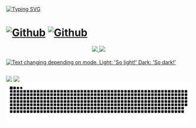 <!---<img align="right" src="https://visitor-badge.laobi.icu/badge?page_id=HenriqueLopes42.HenriqueLopes42"> --->

[![Typing SVG](https://readme-typing-svg.herokuapp.com?color=C9D1D9&lines=Ol%C3%A1++pessoas!!%F0%9F%91%8B;Me+chamo+Luis+Henrique+)](https://github.com/HenriqueLopes42)

# [![Github](https://img.shields.io/github/followers/HenriqueLopes42?label=Follow&style=social)](https://github.com/HenriqueLopes42) [![Github](https://img.shields.io/github/stars/HenriqueLopes42?label=Star&style=social)](https://github.com/HenriqueLopes42)
<div  align="center" >
  <a href="https://github.com/HenriqueLopes42">
  <img  height="166em" src="https://github-readme-stats.vercel.app/api?username=HenriqueLopes42&show_icons=true&theme=radical"/>
  <img  height="166em" src="https://github-readme-stats.vercel.app/api/top-langs/?username=HenriqueLopes42&layout=compact&langs_count=7&theme=radical"/>
</div>
   <br />

<div>
  
 <picture>
  <source media="(prefers-color-scheme: dark)" srcset="https://skillicons.dev/icons?i=aws,gcp,azure,react,vue,flutter&perline=3">
  <img alt="Text changing depending on mode. Light: 'So light!' Dark: 'So dark!'" src="https://skillicons.dev/icons?i=aws,gcp,azure,react,vue,flutter&perline=3">
</picture>
  
</div>
  
  ##
 
<div> 
  <a href = "mailto:lhenriquelopes42@gmail.com"><img src="https://img.shields.io/badge/-Gmail-%23333?style=for-the-badge&logo=gmail&logoColor=white" target="_blank"></a>
  <a href="https://www.linkedin.com/in/henriquelopes42/" target="_blank"><img src="https://img.shields.io/badge/-LinkedIn-%230077B5?style=for-the-badge&logo=linkedin&logoColor=white" target="_blank"></a> 
 
 
 
</div>
 
<picture>
  <source media="(prefers-color-scheme: dark)" srcset="https://raw.githubusercontent.com/HenriqueLopes42/HenriqueLopes42/output/github-contribution-grid-snake-dark.svg">
  <source media="(prefers-color-scheme: light)" srcset="https://raw.githubusercontent.com/HenriqueLopes42/HenriqueLopes42/output/github-contribution-grid-snake.svg">
  <img alt="github contribution grid snake animation" src="https://raw.githubusercontent.com/HenriqueLopes42/HenriqueLopes42/output/github-contribution-grid-snake.svg">
</picture>
